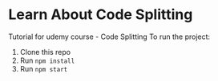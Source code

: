 # Learn About Code Splitting
Tutorial for udemy course - Code Splitting
To run the project:

1. Clone this repo
2. Run `npm install`
3. Run `npm start`
